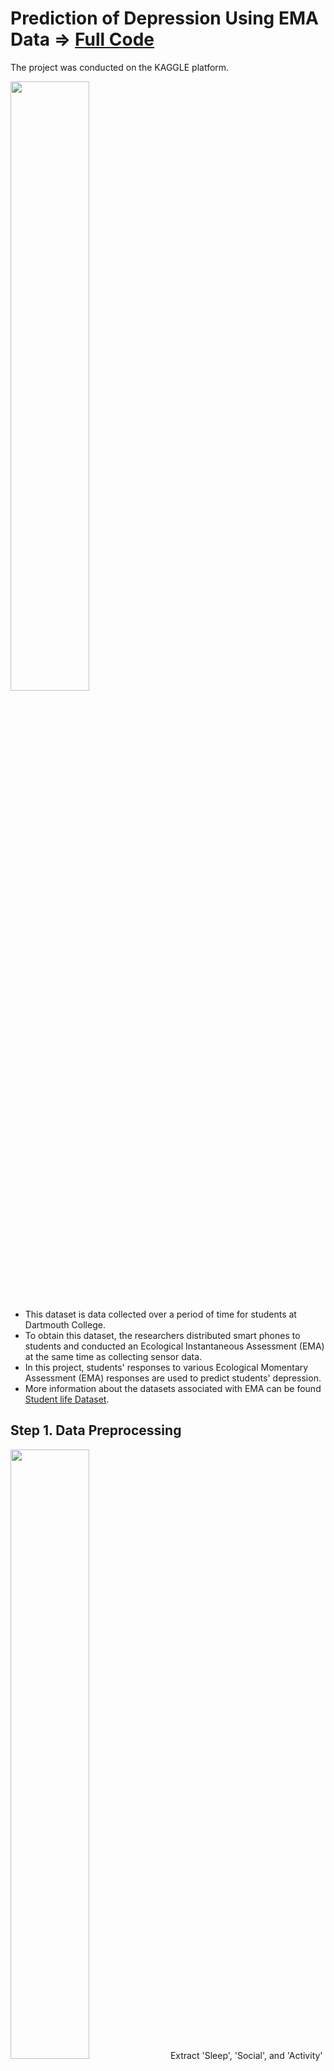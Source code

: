 # Prediction of Depression Using EMA Data => [Full Code](https://github.com/piso7/2021.MachineLearning.TermProjects/blob/main/DepressionPredictionProject/kkw-ml-teamproject_1.ipynb)
The project was conducted on the KAGGLE platform.  

<img src="https://user-images.githubusercontent.com/44772344/109740272-5c9b4c80-7c0e-11eb-8ab6-1d7d71542c2e.png"  width="50%" height="50%"/>

* This dataset is data collected over a period of time for students at Dartmouth College.
* To obtain this dataset, the researchers distributed smart phones to students and conducted an Ecological Instantaneous Assessment (EMA) at the same time as collecting sensor data.
* In this project, students' responses to various Ecological Momentary Assessment (EMA) responses are used to predict students' depression.
* More information about the datasets associated with EMA can be found [Student life Dataset](https://studentlife.cs.dartmouth.edu/dataset.html).

## Step 1. Data Preprocessing
<img src="https://user-images.githubusercontent.com/62230550/165679392-0161d263-3c51-4057-9a87-90d085329276.png"  width="50%" height="50%"/>
Extract 'Sleep', 'Social', and 'Activity' data from the survey response json file and parse the actual values into index values.

## Step 2. Feature Extraction
<img src="https://user-images.githubusercontent.com/62230550/165681127-ee398d0c-6e7c-4c29-bd62-b71e5609ea0c.png"  width="50%" height="50%"/>
Extract statistical features from the previously parsed EMA response data.   

* Data is divided among trian/test users based on the previously added user id (uid).  
* Then, statistical features are extracted from the user's data using the describe function provided by pandas.  

Fill in the missing values of the data with the average value using the imputer.  
<img src="https://user-images.githubusercontent.com/62230550/165681895-27653da8-54e7-4e69-8ce9-881034df2337.png"  width="70%" height="70%"/>

## Step 3. Model training and prediction
![image](https://user-images.githubusercontent.com/62230550/165683463-bb0416e0-6209-4391-84d3-8600c09c1fc7.png)

* Depression prediction using only the sleep feature  
* Depression prediction using only the activity features
* Depression prediction using only the social features
* Depression prediction using all features

## Conclusion
* It can be confirmed that depression classification with better performance is possible by fusion of features extracted from various EMA data.
* Through this, the performance difference according to the actual feature representation can be confirmed.
